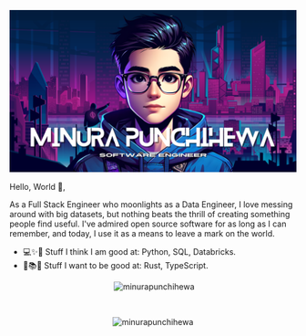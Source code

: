 <p align="center" >
  <img src="images/gh_profile_pic_software_engineer.png" alt="minurapunchihewa" />
</p>

<p>
  
Hello, World 👋,

As a Full Stack Engineer who moonlights as a Data Engineer, I love messing around with big datasets, but nothing beats the thrill of creating something people find useful. I've admired open source software for as long as I can remember, and today, I use it as a means to leave a mark on the world.

- 💻✨💪 Stuff I think I am good at: Python, SQL, Databricks.
- 🌱📚🤞 Stuff I want to be good at: Rust, TypeScript.

</p>

<p align="center">&nbsp;<img src="https://github-readme-stats.vercel.app/api?username=minurapunchihewa&show_icons=true&locale=en" alt="minurapunchihewa" /></p>
<br>
<p align="center" ><img src="https://github-readme-streak-stats.herokuapp.com/?user=minurapunchihewa&" alt="minurapunchihewa" /></p>
